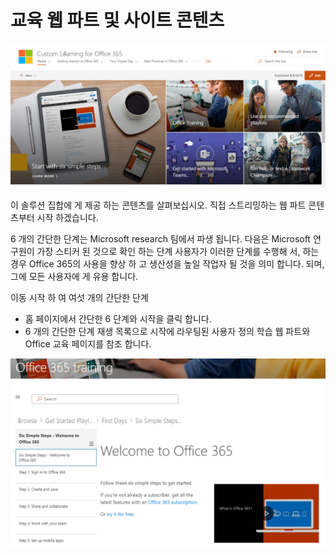 # <a name="training-webpart-and-site-content"></a>교육 웹 파트 및 사이트 콘텐츠

![간단한 6 단계](media/clo365homepage.png)

이 솔루션 집합에 게 제공 하는 콘텐츠를 살펴보십시오.  직접 스트리밍하는 웹 파트 콘텐츠부터 시작 하겠습니다. 




6 개의 간단한 단계는 Microsoft research 팀에서 파생 됩니다. 다음은 Microsoft 연구원이 가장 스티커 된 것으로 확인 하는 단계 사용자가 이러한 단계를 수행해 서, 하는 경우 Office 365의 사용을 향상 하 고 생산성을 높일 작업자 될 것을 의미 합니다. 되며, 그에 모든 사용자에 게 유용 합니다.

이동 시작 하 여 여섯 개의 간단한 단계
- 홈 페이지에서 간단한 6 단계와 시작을 클릭 합니다. 
- 6 개의 간단한 단계 재생 목록으로 시작에 라우팅된 사용자 정의 학습 웹 파트와 Office 교육 페이지를 참조 합니다.  

![6 단계 재생 목록](media/clo365sixsteps.png)
